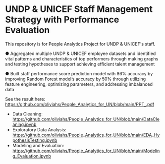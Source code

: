 # UNDP & UNICEF Staff Management Strategy with Performance Evaluation

This repository is for People Analytics Project for UNDP & UNICEF's staff. 

●	Aggregated multiple UNDP & UNICEF employee datasets and identified vital patterns and characteristics of top performers through making graphs and testing hypotheses to support achieving efficient talent management

●	Built staff performance score prediction model with 86% accuracy by improving Random Forest model’s accuracy by 50% through utilizing feature engineering, optimizing parameters, and addressing imbalanced data

See the result here: https://github.com/oliviahs/People_Analytics_for_UN/blob/main/PPT_.pdf


- Data Cleaning: https://github.com/oliviahs/People_Analytics_for_UN/blob/main/DataCleaning.ipynb
- Exploratory Data Analysis: https://github.com/oliviahs/People_Analytics_for_UN/blob/main/EDA_HypothesisTesting.ipynb
- Modeling and Evaluation: https://github.com/oliviahs/People_Analytics_for_UN/blob/main/Modeling_Evaluation.ipynb
